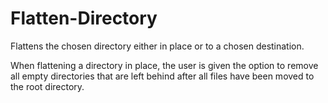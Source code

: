 # Flatten-Directory
Flattens the chosen directory either in place or to a chosen destination.

When flattening a directory in place, the user is given the option to remove all empty directories that are left behind after all files have been moved to the root directory.
